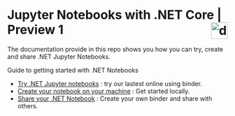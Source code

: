 
# Jupyter Notebooks with .NET Core | Preview 1 <img src ="https://upload.wikimedia.org/wikipedia/commons/thumb/3/38/Jupyter_logo.svg/207px-Jupyter_logo.svg.png" width="38px" alt="dotnet bot in space" align ="right">

The documentation provide in this repo shows you how you can try, create and share .NET Jupyter Notebooks.

Guide to getting started with .NET Notebooks 
- [Try .NET Jupyter notebooks](NotebooksOnBinder.md) : try our lastest online using binder.
- [Create your notebook on your machine](NotebooksLocalExperience.md) : Get started locally.
- [Share your .NET Notebook](CreateBinder.md) : Create your own binder and share with others.
